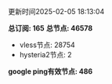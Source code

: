 更新时间2025-02-05 18:13:04

**总订阅: 165**
**总节点: 46578**
- vless节点: 28754
- hysteria2节点: 2

**google ping有效节点: 486**
